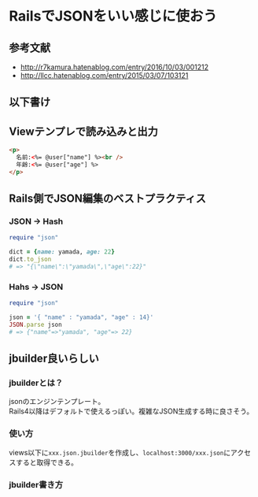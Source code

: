 # RailsでJSONをいい感じに使おう
## 参考文献
- http://r7kamura.hatenablog.com/entry/2016/10/03/001212
- http://llcc.hatenablog.com/entry/2015/03/07/103121

## 以下書け

## Viewテンプレで読み込みと出力
```HTML
<p>
  名前:<%= @user["name"] %><br />
  年齢:<%= @user["age"] %>
</p>
```

## Rails側でJSON編集のベストプラクティス
### JSON -> Hash
```Ruby
require "json"

dict = {name: yamada, age: 22}
dict.to_json
# => "{\"name\":\"yamada\",\"age\":22}"
```

### Hahs -> JSON
```Ruby
require "json"

json = '{ "name" : "yamada", "age" : 14}'
JSON.parse json
# => {"name"=>"yamada", "age"=> 22}
```

## jbuilder良いらしい
### jbuilderとは？
jsonのエンジンテンプレート。  
Rails4以降はデフォルトで使えるっぽい。複雑なJSON生成する時に良さそう。  

### 使い方
views以下に`xxx.json.jbuilder`を作成し、`localhost:3000/xxx.json`にアクセスすると取得できる。  

### jbuilder書き方
